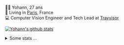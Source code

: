 <p>
  👨🏻 <bold>Yohann</bold>, 27 ans<br/>
  💼 Living in <a href="https://www.google.com/maps?q=paris">Paris</a>, France<br/>
  💻 Computer Vision Engineer and Tech Lead at <a href="https://trayvisor.com/">Trayvisor</a><br/>
</p>

<a href="https://github.com/anuraghazra/github-readme-stats"><img align="center" src="https://github-readme-stats-go94hl40s-yohann84l.vercel.app//api?username=yohann84L&show_icons=true&include_all_commits=true" alt="Yohann's github stats" /> </a>


<details>
  <summary>Some stats ...</summary><br/>
  

<!--START_SECTION:waka-->
![Code Time](http://img.shields.io/badge/Code%20Time-292%20hrs%2057%20mins-blue)

![Profile Views](http://img.shields.io/badge/Profile%20Views-0-blue)

**🐱 My GitHub Data** 

> 🏆 1,564 Contributions in the Year 2022
 > 
> 📦 440.5 kB Used in GitHub's Storage 
 > 
> 🚫 Not Opted to Hire
 > 
> 📜 24 Public Repositories 
 > 
> 🔑 21 Private Repositories  
 > 
**I'm an Early 🐤** 

```text
🌞 Morning    292 commits    ████████░░░░░░░░░░░░░░░░░   33.3% 
🌆 Daytime    483 commits    █████████████░░░░░░░░░░░░   55.07% 
🌃 Evening    99 commits     ██░░░░░░░░░░░░░░░░░░░░░░░   11.29% 
🌙 Night      3 commits      ░░░░░░░░░░░░░░░░░░░░░░░░░   0.34%

```
📅 **I'm Most Productive on Tuesday** 

```text
Monday       133 commits    ███░░░░░░░░░░░░░░░░░░░░░░   15.17% 
Tuesday      198 commits    █████░░░░░░░░░░░░░░░░░░░░   22.58% 
Wednesday    172 commits    █████░░░░░░░░░░░░░░░░░░░░   19.61% 
Thursday     173 commits    █████░░░░░░░░░░░░░░░░░░░░   19.73% 
Friday       185 commits    █████░░░░░░░░░░░░░░░░░░░░   21.09% 
Saturday     13 commits     ░░░░░░░░░░░░░░░░░░░░░░░░░   1.48% 
Sunday       3 commits      ░░░░░░░░░░░░░░░░░░░░░░░░░   0.34%

```


📊 **This Week I Spent My Time On** 

```text
⌚︎ Time Zone: Europe/Paris

💬 Programming Languages: 
JavaScript               10 hrs 52 mins      ████████████░░░░░░░░░░░░░   50.15% 
Python                   7 hrs 44 mins       █████████░░░░░░░░░░░░░░░░   35.68% 
HTTP Request             48 mins             █░░░░░░░░░░░░░░░░░░░░░░░░   3.74% 
YAML                     45 mins             █░░░░░░░░░░░░░░░░░░░░░░░░   3.52% 
Jupyter                  39 mins             ░░░░░░░░░░░░░░░░░░░░░░░░░   3.04%

🔥 Editors: 
WebStorm                 11 hrs 2 mins       ████████████░░░░░░░░░░░░░   50.89% 
PyCharm                  10 hrs 39 mins      ████████████░░░░░░░░░░░░░   49.11%

💻 Operating System: 
Mac                      21 hrs 41 mins      █████████████████████████   100.0%

```

**I Mostly Code in Python** 

```text
Python                   18 repos            ██████████████░░░░░░░░░░░   56.25% 
Java                     6 repos             ████░░░░░░░░░░░░░░░░░░░░░   18.75% 
JavaScript               2 repos             █░░░░░░░░░░░░░░░░░░░░░░░░   6.25% 
R                        2 repos             █░░░░░░░░░░░░░░░░░░░░░░░░   6.25% 
HTML                     1 repo              ░░░░░░░░░░░░░░░░░░░░░░░░░   3.12%

```



 Last Updated on 09/12/2022 01:44:39 UTC
<!--END_SECTION:waka-->
